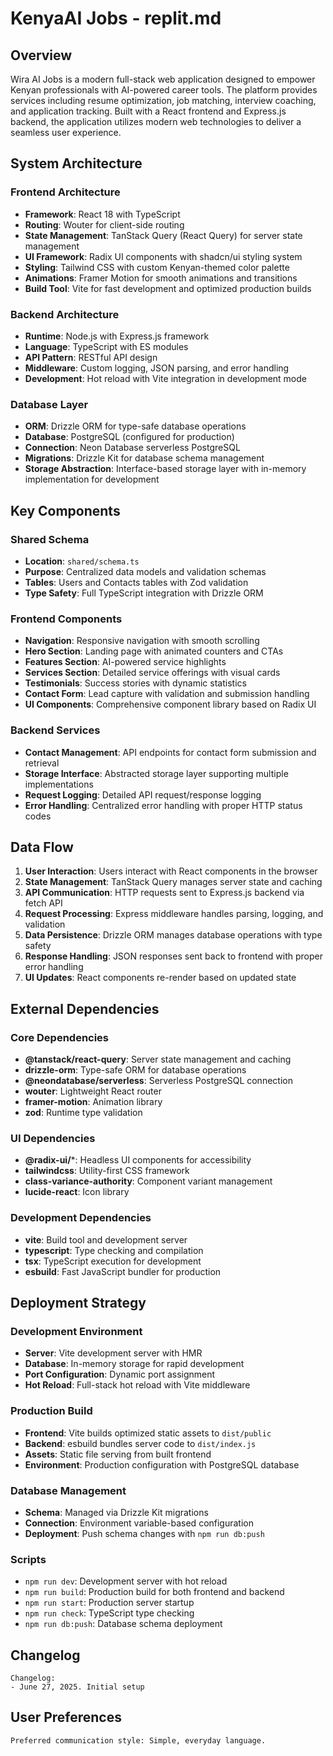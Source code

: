 # KenyaAI Jobs - replit.md

## Overview

Wira AI Jobs is a modern full-stack web application designed to empower Kenyan professionals with AI-powered career tools. The platform provides services including resume optimization, job matching, interview coaching, and application tracking. Built with a React frontend and Express.js backend, the application utilizes modern web technologies to deliver a seamless user experience.

## System Architecture

### Frontend Architecture
- **Framework**: React 18 with TypeScript
- **Routing**: Wouter for client-side routing
- **State Management**: TanStack Query (React Query) for server state management
- **UI Framework**: Radix UI components with shadcn/ui styling system
- **Styling**: Tailwind CSS with custom Kenyan-themed color palette
- **Animations**: Framer Motion for smooth animations and transitions
- **Build Tool**: Vite for fast development and optimized production builds

### Backend Architecture
- **Runtime**: Node.js with Express.js framework
- **Language**: TypeScript with ES modules
- **API Pattern**: RESTful API design
- **Middleware**: Custom logging, JSON parsing, and error handling
- **Development**: Hot reload with Vite integration in development mode

### Database Layer
- **ORM**: Drizzle ORM for type-safe database operations
- **Database**: PostgreSQL (configured for production)
- **Connection**: Neon Database serverless PostgreSQL
- **Migrations**: Drizzle Kit for database schema management
- **Storage Abstraction**: Interface-based storage layer with in-memory implementation for development

## Key Components

### Shared Schema
- **Location**: `shared/schema.ts`
- **Purpose**: Centralized data models and validation schemas
- **Tables**: Users and Contacts tables with Zod validation
- **Type Safety**: Full TypeScript integration with Drizzle ORM

### Frontend Components
- **Navigation**: Responsive navigation with smooth scrolling
- **Hero Section**: Landing page with animated counters and CTAs
- **Features Section**: AI-powered service highlights
- **Services Section**: Detailed service offerings with visual cards
- **Testimonials**: Success stories with dynamic statistics
- **Contact Form**: Lead capture with validation and submission handling
- **UI Components**: Comprehensive component library based on Radix UI

### Backend Services
- **Contact Management**: API endpoints for contact form submission and retrieval
- **Storage Interface**: Abstracted storage layer supporting multiple implementations
- **Request Logging**: Detailed API request/response logging
- **Error Handling**: Centralized error handling with proper HTTP status codes

## Data Flow

1. **User Interaction**: Users interact with React components in the browser
2. **State Management**: TanStack Query manages server state and caching
3. **API Communication**: HTTP requests sent to Express.js backend via fetch API
4. **Request Processing**: Express middleware handles parsing, logging, and validation
5. **Data Persistence**: Drizzle ORM manages database operations with type safety
6. **Response Handling**: JSON responses sent back to frontend with proper error handling
7. **UI Updates**: React components re-render based on updated state

## External Dependencies

### Core Dependencies
- **@tanstack/react-query**: Server state management and caching
- **drizzle-orm**: Type-safe ORM for database operations
- **@neondatabase/serverless**: Serverless PostgreSQL connection
- **wouter**: Lightweight React router
- **framer-motion**: Animation library
- **zod**: Runtime type validation

### UI Dependencies
- **@radix-ui/***: Headless UI components for accessibility
- **tailwindcss**: Utility-first CSS framework
- **class-variance-authority**: Component variant management
- **lucide-react**: Icon library

### Development Dependencies
- **vite**: Build tool and development server
- **typescript**: Type checking and compilation
- **tsx**: TypeScript execution for development
- **esbuild**: Fast JavaScript bundler for production

## Deployment Strategy

### Development Environment
- **Server**: Vite development server with HMR
- **Database**: In-memory storage for rapid development
- **Port Configuration**: Dynamic port assignment
- **Hot Reload**: Full-stack hot reload with Vite middleware

### Production Build
- **Frontend**: Vite builds optimized static assets to `dist/public`
- **Backend**: esbuild bundles server code to `dist/index.js`
- **Assets**: Static file serving from built frontend
- **Environment**: Production configuration with PostgreSQL database

### Database Management
- **Schema**: Managed via Drizzle Kit migrations
- **Connection**: Environment variable-based configuration
- **Deployment**: Push schema changes with `npm run db:push`

### Scripts
- `npm run dev`: Development server with hot reload
- `npm run build`: Production build for both frontend and backend
- `npm run start`: Production server startup
- `npm run check`: TypeScript type checking
- `npm run db:push`: Database schema deployment

## Changelog

```
Changelog:
- June 27, 2025. Initial setup
```

## User Preferences

```
Preferred communication style: Simple, everyday language.
```